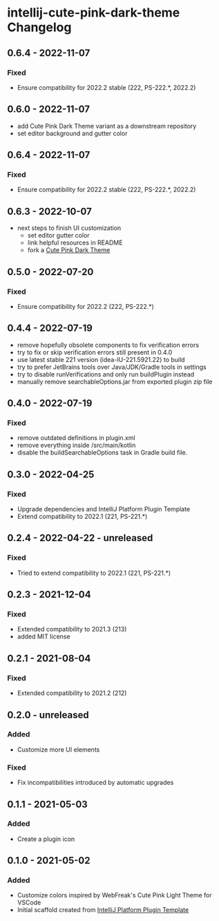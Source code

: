 <!-- Keep a Changelog guide -> https://keepachangelog.com -->

# intellij-cute-pink-dark-theme Changelog

## 0.6.4 - 2022-11-07
### Fixed
- Ensure compatibility for 2022.2 stable (222, PS-222.*, 2022.2)

## 0.6.0 - 2022-11-07
- add Cute Pink Dark Theme variant as a downstream repository
- set editor background and gutter color

## 0.6.4 - 2022-11-07
### Fixed
- Ensure compatibility for 2022.2 stable (222, PS-222.*, 2022.2)

## 0.6.3 - 2022-10-07
- next steps to finish UI customization
  - set editor gutter color
  - link helpful resources in README
  - fork a [Cute Pink Dark Theme](https://github.com/openmindculture/intellij-cute-pink-dark-theme)

## 0.5.0 - 2022-07-20
### Fixed
- Ensure compatibility for 2022.2 (222, PS-222.*)

## 0.4.4 - 2022-07-19
- remove hopefully obsolete components to fix verification errors
- try to fix or skip verification errors still present in 0.4.0
- use latest stable 221 version (idea-IU-221.5921.22) to build
- try to prefer JetBrains tools over Java/JDK/Gradle tools in settings
- try to disable runVerifications and only run buildPlugin instead
- manually remove searchableOptions.jar from exported plugin zip file

## 0.4.0 - 2022-07-19
### Fixed
- remove outdated definitions in plugin.xml
- remove everything inside /src/main/kotlin
- disable the buildSearchableOptions task in Gradle build file.

## 0.3.0 - 2022-04-25
### Fixed
- Upgrade dependencies and IntelliJ Platform Plugin Template
- Extend compatibility to 2022.1 (221, PS-221.*)

## 0.2.4 - 2022-04-22 - unreleased
### Fixed
- Tried to extend compatibility to 2022.1 (221, PS-221.*)

## 0.2.3 - 2021-12-04
### Fixed
- Extended compatibility to 2021.3 (213)
- added MIT license

## 0.2.1 - 2021-08-04
### Fixed
- Extended compatibility to 2021.2 (212)

## 0.2.0 - unreleased
### Added
- Customize more UI elements
### Fixed
- Fix incompatibilities introduced by automatic upgrades

## 0.1.1 - 2021-05-03
### Added
- Create a plugin icon

## 0.1.0 - 2021-05-02
### Added
- Customize colors inspired by WebFreak's Cute Pink Light Theme for VSCode
- Initial scaffold created from [IntelliJ Platform Plugin Template](https://github.com/JetBrains/intellij-platform-plugin-template)
